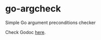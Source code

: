 # go-argcheck
Simple Go argument preconditions checker

Check Godoc [here](https://godoc.org/github.com/raulbajales/go-argcheck/argcheck).